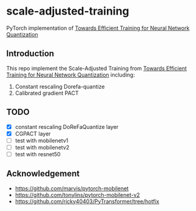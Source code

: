 # scale-adjusted-training

PyTorch implementation of [Towards Efficient Training for Neural Network Quantization](https://arxiv.org/abs/1912.10207)

## Introduction
This repo implement the Scale-Adjusted Training from [Towards Efficient Training for Neural Network Quantization](https://arxiv.org/abs/1912.10207) including:
1.  Constant rescaling Dorefa-quantize
2.  Calibrated gradient PACT

## TODO
- [x] constant rescaling DoReFaQuantize layer
- [x] CGPACT layer
- [ ] test with mobilenetv1
- [ ] test with mobilenetv2
- [ ] test with resnet50

## Acknowledgement
  - https://github.com/marvis/pytorch-mobilenet  
  - https://github.com/tonylins/pytorch-mobilenet-v2
  - https://github.com/ricky40403/PyTransformer/tree/hotfix